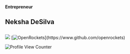 <h4>Entrepreneur<br><h2 align="left"><b>Neksha DeSilva</b><h2> </h4>

<p align="center">
  
![](https://img.shields.io/badge/vercel-%23000000.svg?style=for-the-badge&logo=vercel&logoColor=white)
[![OpenRockets](https://img.shields.io/badge/OpenRockets-Verified%20Contributor-white?labelColor=black&style=for-the-badge&logo=Rocket&logoColor=white&link=https://www.github.com/openrockets")](https://www.github.com/openrockets)

</p>

![Profile View Counter](https://komarev.com/ghpvc/?username=nekshadesilva&color=red)


